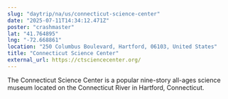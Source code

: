 ```yaml
---
slug: "daytrip/na/us/connecticut-science-center"
date: "2025-07-11T14:34:12.471Z"
poster: "crashmaster"
lat: "41.764895"
lng: "-72.668861"
location: "250 Columbus Boulevard, Hartford, 06103, United States"
title: "Connecticut Science Center"
external_url: https://ctsciencecenter.org/
---
```

The Connecticut Science Center is a popular nine-story all-ages science museum located on the Connecticut River in Hartford, Connecticut. 
